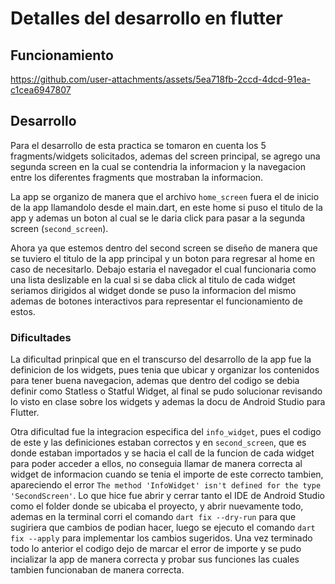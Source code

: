 # Detalles del desarrollo en flutter

## Funcionamiento
https://github.com/user-attachments/assets/5ea718fb-2ccd-4dcd-91ea-c1cea6947807

## Desarrollo

Para el desarrollo de esta practica se tomaron en cuenta los 5 fragments/widgets solicitados, ademas del screen principal, se agrego una segunda screen en la cual se contendria la informacion y la navegacion entre los diferentes fragments que mostraban la informacion.

La app se organizo de manera que el archivo  `home_screen` fuera el de inicio de la app llamandolo desde el main.dart, en este home si puso el titulo de la app y ademas un boton al cual se le daria click para pasar a la segunda screen (`second_screen`).

Ahora ya que estemos dentro del second screen se diseño de manera que se tuviero el titulo de la app principal y un boton para regresar al home en caso de necesitarlo. Debajo estaria el navegador el cual funcionaria como una lista deslizable en la cual si se daba click al titulo de cada widget seriamos dirigidos al widget donde se puso la informacion del mismo ademas de botones interactivos para representar el funcionamiento de estos.

### Dificultades
La dificultad prinpical que en el transcurso del desarrollo de la app fue la definicion de los widgets, pues tenia que ubicar y organizar los contenidos para tener buena navegacion, ademas que dentro del codigo se debia definir como Statless o Statful Widget, al final se pudo solucionar revisando lo visto en clase sobre los widgets y ademas la docu de Android Studio para Flutter.

Otra dificultad fue la integracion especifica del `info_widget`, pues el codigo de este y las definiciones estaban correctos y en `second_screen`, que es donde estaban importados y se hacia el call de la funcion de cada widget para poder acceder a ellos, no conseguia llamar de manera correcta al widget de informacion cuando se tenia el importe de este correcto tambien, apareciendo el error `The method 'InfoWidget' isn't defined for the type 'SecondScreen'`. Lo que hice fue abrir y cerrar tanto el IDE de Android Studio como el folder donde se ubicaba el proyecto, y abrir nuevamente todo, ademas en la terminal corri el comando `dart fix --dry-run` para que sugiriera que cambios de podian hacer, luego se ejecuto el comando `dart fix --apply` para implementar los cambios sugeridos. Una vez terminado todo lo anterior el codigo dejo de marcar el error de importe y se pudo incializar la app de manera correcta y probar sus funciones las cuales tambien funcionaban de manera correcta.
